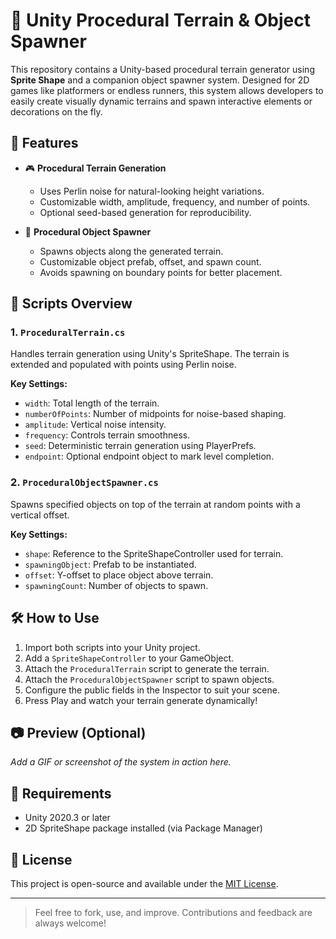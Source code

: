 # 🌄 Unity Procedural Terrain & Object Spawner

This repository contains a Unity-based procedural terrain generator using **Sprite Shape** and a companion object spawner system. Designed for 2D games like platformers or endless runners, this system allows developers to easily create visually dynamic terrains and spawn interactive elements or decorations on the fly.

## 🚀 Features

- 🎮 **Procedural Terrain Generation**
  - Uses Perlin noise for natural-looking height variations.
  - Customizable width, amplitude, frequency, and number of points.
  - Optional seed-based generation for reproducibility.
  
- 🌱 **Procedural Object Spawner**
  - Spawns objects along the generated terrain.
  - Customizable object prefab, offset, and spawn count.
  - Avoids spawning on boundary points for better placement.

## 📂 Scripts Overview

### 1. `ProceduralTerrain.cs`
Handles terrain generation using Unity's SpriteShape. The terrain is extended and populated with points using Perlin noise.

**Key Settings:**
- `width`: Total length of the terrain.
- `numberOfPoints`: Number of midpoints for noise-based shaping.
- `amplitude`: Vertical noise intensity.
- `frequency`: Controls terrain smoothness.
- `seed`: Deterministic terrain generation using PlayerPrefs.
- `endpoint`: Optional endpoint object to mark level completion.

### 2. `ProceduralObjectSpawner.cs`
Spawns specified objects on top of the terrain at random points with a vertical offset.

**Key Settings:**
- `shape`: Reference to the SpriteShapeController used for terrain.
- `spawningObject`: Prefab to be instantiated.
- `offset`: Y-offset to place object above terrain.
- `spawningCount`: Number of objects to spawn.

## 🛠️ How to Use

1. Import both scripts into your Unity project.
2. Add a `SpriteShapeController` to your GameObject.
3. Attach the `ProceduralTerrain` script to generate the terrain.
4. Attach the `ProceduralObjectSpawner` script to spawn objects.
5. Configure the public fields in the Inspector to suit your scene.
6. Press Play and watch your terrain generate dynamically!

## 📷 Preview (Optional)
_Add a GIF or screenshot of the system in action here._

## 📌 Requirements

- Unity 2020.3 or later
- 2D SpriteShape package installed (via Package Manager)

## 📄 License

This project is open-source and available under the [MIT License](LICENSE).


---

> Feel free to fork, use, and improve. Contributions and feedback are always welcome!
